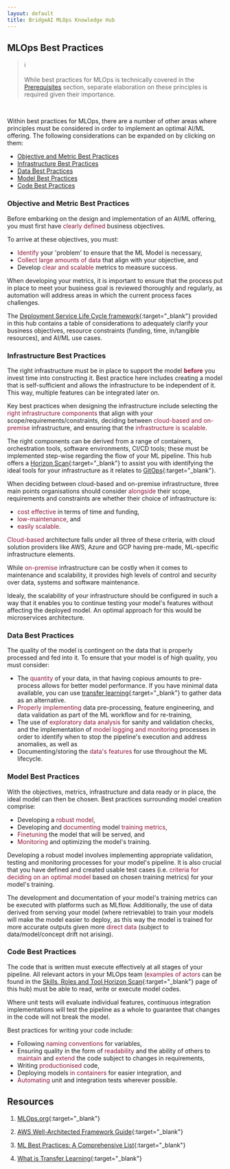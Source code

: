 ```yaml
---
layout: default
title: BridgeAI MLOps Knowledge Hub
---
```


## MLOps Best Practices


<blockquote class="callout callout_info">
<span class="callout-icon">ℹ️</span>
    <br>
    <br>
    While best practices for MLOps is technically covered in the <a href="./corporate_perspective/prerequisites.html" target="_blank">Prerequisites</a> section, separate elaboration on these principles is required given their importance.
</blockquote>
<br>

Within best practices for MLOps, there are a number of other areas where principles must be considered in order to implement an optimal AI/ML offering. The following considerations can be expanded on by clicking on them:

* [Objective and Metric Best Practices](#objective-and-metric-best-practices)
* [Infrastructure Best Practices](#infrastructure-best-practices)
* [Data Best Practices](#data-best-practices)
* [Model Best Practices](#model-best-practices)
* [Code Best Practices](#code-best-practices)


### Objective and Metric Best Practices

Before embarking on the design and implementation of an AI/ML offering, you must first have <span style="color:#8C1437">clearly defined</span> business objectives. 

To arrive at these objectives, you must: 

- <span style="color:#8C1437">Identify</span> your 'problem' to ensure that the ML Model is necessary,
- <span style="color:#8C1437">Collect large amounts of data</span> that align with your objective, and
- Develop <span style="color:#8C1437">clear and scalable</span> metrics to measure success. 

<!-- line on how smaller businesses should be more careful when identifying where ML model may address a need,
because tools for implementation may be costly, BUT the tools used to create the ready-made pipeline are open-source to account for this. -->

When developing your metrics, it is important to ensure that the process put in place to meet your business goal is reviewed thoroughly and regularly, as automation will address areas in which the current process faces challenges.

The [Deployment Service Life Cycle framework](./corporate_perspective/deployment_lifecycle.html){:target="_blank"} provided in this hub contains a table of considerations to adequately clarify your business objectives, resource constraints (funding, time, in/tangible resources), and AI/ML use cases.


### Infrastructure Best Practices

The right infrastructure must be in place to support the model <span style="color:#8C1437"><b>before</b></span> you invest time into constructing it. Best practice here includes creating a model that is self-sufficient and allows the infrastructure to be independent of it. This way, multiple features can be integrated later on. 

Key best practices when designing the infrastructure include selecting the <span style="color:#8C1437">right infrastructure components</span> that align with your scope/requirements/constraints, deciding between <span style="color:#8C1437">cloud-based and on-premise</span> infrastructure, and ensuring that the <span style="color:#8C1437">infrastructure is scalable</span>. 

The right components can be derived from a range of containers, orchestration tools, software environments, CI/CD tools; these must be implemented step-wise regarding the flow of your ML pipeline. This hub offers a [Horizon Scan](./corporate_perspective/prerequisites.html#gitops){:target="_blank"} to assist you with identifying the ideal tools for your infrastructure as it relates to [GitOps](https://about.gitlab.com/topics/gitops/){:target="_blank"}.

When deciding between cloud-based and on-premise infrastructure, three main points organisations should consider <span style="color:#8C1437">alongside</span> their scope, requirements and constraints are whether their choice of infrastructure is:

- <span style="color:#8C1437">cost effective</span> in terms of time and funding, 
- <span style="color:#8C1437">low-maintenance</span>, and 
- <span style="color:#8C1437">easily scalable</span>. 

<span style="color:#8C1437">Cloud-based</span> architecture falls under all three of these criteria, with cloud solution providers like AWS, Azure and GCP having pre-made, ML-specific infrastructure elements. 

While <span style="color:#8C1437">on-premise</span> infrastructure can be costly when it comes to maintenance and scalability, it provides high levels of control and security over data, systems and software maintenance.

Idealy, the scalability of your infrastructure should be configured in such a way that it enables you to continue testing your model's features without affecting the deployed model. An optimal approach for this would be microservices architecture.

### Data Best Practices

The quality of the model is contingent on the data that is properly processed and fed into it. To ensure that your model is of high quality, you must consider:

- The <span style="color:#8C1437">quantity</span> of your data, in that having copious amounts to pre-process allows for better model performance. If you have minimal data available, you can use [transfer learning](https://aws.amazon.com/what-is/transfer-learning/){:target="_blank"} to gather data as an alternative.
- <span style="color:#8C1437">Properly implementing</span> data pre-processing, feature engineering, and data validation as part of the ML workflow and for re-training, 
- The use of <span style="color:#8C1437">exploratory data analysis</span> for sanity and validation checks, and the implementation of <span style="color:#8C1437">model logging and monitoring</span> processes in order to identify when to stop the pipeline's execution and address anomalies, as well as
- Documenting/storing the <span style="color:#8C1437">data's features</span> for use throughout the ML lifecycle.

### Model Best Practices

With the objectives, metrics, infrastructure and data ready or in place, the ideal model can then be chosen. Best practices surrounding model creation comprise:

- Developing a <span style="color:#8C1437">robust model</span>,
- Developing and <span style="color:#8C1437">documenting</span> model <span style="color:#8C1437">training metrics</span>,
- <span style="color:#8C1437">Finetuning</span> the model that will be served, and
- <span style="color:#8C1437">Monitoring</span> and optimizing the model's training.

Developing a robust model involves implementing appropriate validation, testing and monitoring processes for your model's pipeline. It is also crucial that you have defined and created usable test cases (i.e. <span style="color:#8C1437">criteria for deciding on an optimal model</span> based on chosen training metrics) for your model's training.

The development and documentation of your model's training metrics can be executed with platforms such as MLflow. Additionally, the use of data derived from serving your model (where retrievable) to train your models will make the model easier to deploy, as this way the model is trained for more accurate outputs given more <span style="color:#8C1437">direct data</span> (subject to data/model/concept drift not arising).

### Code Best Practices

The code that is written must execute effectively at all stages of your pipeline. All relevant actors in your MLOps team (<span style="color:#8C1437">examples of actors</span> can be found in the [Skills, Roles and Tool Horizon Scan](./corporate_perspective/prerequisites.html#roles){:target="_blank"} page of this hub) must be able to read, write or execute model codes. 

Where unit tests will evaluate individual features, continuous integration implementations will test the pipeline as a whole to guarantee that changes in the code will not break the model.

Best practices for writing your code include:

- Following <span style="color:#8C1437">naming conventions</span> for variables,
- Ensuring quality in the form of <span style="color:#8C1437">readability</span> and the ability of others to <span style="color:#8C1437">maintain</span> and <span style="color:#8C1437">extend</span> the code subject to changes in requirements,
- Writing <span style="color:#8C1437">productionised</span> code,
- Deploying models <span style="color:#8C1437">in containers</span> for easier integration, and
- <span style="color:#8C1437">Automating</span> unit and integration tests wherever possible.

<!-- The best practices (or <span style="color:#8C1437"><b>principles</b></span>) on MLOps are:
- Automation
- Continuous X
- Versioning
- Experiment Tracking
- Testing
- Monitoring

Some <span style="color:#8C1437"><b>core considerations</b></span> for each principle as it relates to the the three levels where changes can take place (in your data, algorithm and code) include:

<img src="assets/mlops_principles.png">
Source: [MLOps.org](https://ml-ops.org/content/mlops-principles#summary-of-mlops-principles-and-best-practices){:target="_blank"}

## Considerations for a Well-Architected Framework

While this does not contain a strict set of guidelines, the [AWS Well-Architected Framework](https://docs.aws.amazon.com/wellarchitected/latest/framework/welcome.html){:target="_blank"} is a reliable resource for evaluating whether specific architecture aligns well with cloud best practices. The pillars of the framework (each with their own set of additional considerations) are:

- Operational excellence
- Security
- Reliability
- Performance efficiency
- Cost optimization
- Sustainability -->

## Resources

1. [MLOps.org](https://ml-ops.org/content/mlops-principles){:target="_blank"}

2. [AWS Well-Architected Framework Guide](https://docs.aws.amazon.com/wellarchitected/latest/framework/welcome.html){:target="_blank"}

3. [ML Best Practices: A Comprehensive List](https://www.zucisystems.com/blog/machine-learning-best-practices-a-comprehensive-list/#1){:target="_blank"}

4. [What is Transfer Learning](https://aws.amazon.com/what-is/transfer-learning/){:target="_blank"}